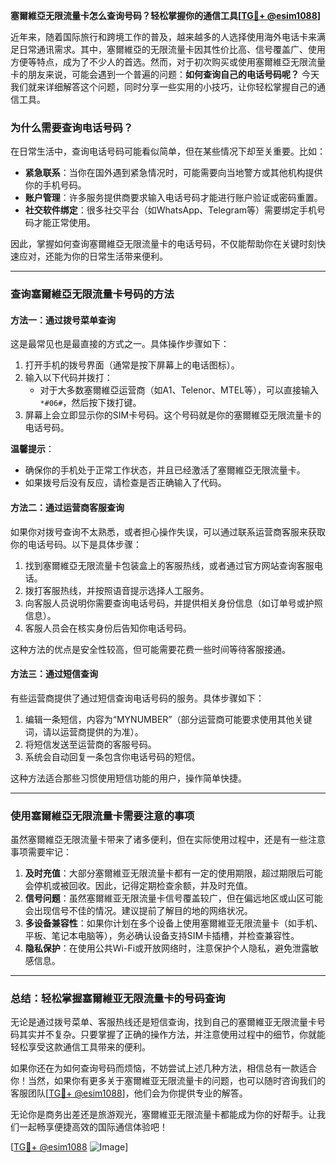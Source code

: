 **塞爾維亞无限流量卡怎么查询号码？轻松掌握你的通信工具[[TG💪+ @esim1088](https://t.me/s/esim1088)]**

近年来，随着国际旅行和跨境工作的普及，越来越多的人选择使用海外电话卡来满足日常通讯需求。其中，塞爾維亞的无限流量卡因其性价比高、信号覆盖广、使用方便等特点，成为了不少人的首选。然而，对于初次购买或使用塞爾維亞无限流量卡的朋友来说，可能会遇到一个普遍的问题：**如何查询自己的电话号码呢？** 今天我们就来详细解答这个问题，同时分享一些实用的小技巧，让你轻松掌握自己的通信工具。

### **为什么需要查询电话号码？**

在日常生活中，查询电话号码可能看似简单，但在某些情况下却至关重要。比如：

- **紧急联系**：当你在国外遇到紧急情况时，可能需要向当地警方或其他机构提供你的手机号码。
- **账户管理**：许多服务提供商要求输入电话号码才能进行账户验证或密码重置。
- **社交软件绑定**：很多社交平台（如WhatsApp、Telegram等）需要绑定手机号码才能正常使用。

因此，掌握如何查询塞爾維亞无限流量卡的电话号码，不仅能帮助你在关键时刻快速应对，还能为你的日常生活带来便利。

---

### **查询塞爾維亞无限流量卡号码的方法**

#### **方法一：通过拨号菜单查询**
这是最常见也是最直接的方式之一。具体操作步骤如下：

1. 打开手机的拨号界面（通常是按下屏幕上的电话图标）。
2. 输入以下代码并拨打：
   - 对于大多数塞爾維亞运营商（如A1、Telenor、MTEL等），可以直接输入`*#06#`，然后按下拨打键。
3. 屏幕上会立即显示你的SIM卡号码。这个号码就是你的塞爾維亞无限流量卡的电话号码。

**温馨提示**：
- 确保你的手机处于正常工作状态，并且已经激活了塞爾維亞无限流量卡。
- 如果拨号后没有反应，请检查是否正确输入了代码。

#### **方法二：通过运营商客服查询**
如果你对拨号查询不太熟悉，或者担心操作失误，可以通过联系运营商客服来获取你的电话号码。以下是具体步骤：

1. 找到塞爾維亞无限流量卡包装盒上的客服热线，或者通过官方网站查询客服电话。
2. 拨打客服热线，并按照语音提示选择人工服务。
3. 向客服人员说明你需要查询电话号码，并提供相关身份信息（如订单号或护照信息）。
4. 客服人员会在核实身份后告知你电话号码。

这种方法的优点是安全性较高，但可能需要花费一些时间等待客服接通。

#### **方法三：通过短信查询**
有些运营商提供了通过短信查询电话号码的服务。具体步骤如下：

1. 编辑一条短信，内容为“MYNUMBER”（部分运营商可能要求使用其他关键词，请以运营商提供的为准）。
2. 将短信发送至运营商的客服号码。
3. 系统会自动回复一条包含你电话号码的短信。

这种方法适合那些习惯使用短信功能的用户，操作简单快捷。

---

### **使用塞爾維亞无限流量卡需要注意的事项**

虽然塞爾維亞无限流量卡带来了诸多便利，但在实际使用过程中，还是有一些注意事项需要牢记：

1. **及时充值**：大部分塞爾維亚无限流量卡都有一定的使用期限，超过期限后可能会停机或被回收。因此，记得定期检查余额，并及时充值。
2. **信号问题**：虽然塞爾維亚无限流量卡信号覆盖较广，但在偏远地区或山区可能会出现信号不佳的情况。建议提前了解目的地的网络状况。
3. **多设备兼容性**：如果你计划在多个设备上使用塞爾維亚无限流量卡（如手机、平板、笔记本电脑等），务必确认设备支持SIM卡插槽，并检查兼容性。
4. **隐私保护**：在使用公共Wi-Fi或开放网络时，注意保护个人隐私，避免泄露敏感信息。

---

### **总结：轻松掌握塞爾維亚无限流量卡的号码查询**

无论是通过拨号菜单、客服热线还是短信查询，找到自己的塞爾維亚无限流量卡号码其实并不复杂。只要掌握了正确的操作方法，并注意使用过程中的细节，你就能轻松享受这款通信工具带来的便利。

如果你还在为如何查询号码而烦恼，不妨尝试上述几种方法，相信总有一款适合你！当然，如果你有更多关于塞爾維亚无限流量卡的问题，也可以随时咨询我们的客服团队[[TG💪+ @esim1088](https://t.me/s/esim1088)]，他们会为你提供专业的解答。

无论你是商务出差还是旅游观光，塞爾維亚无限流量卡都能成为你的好帮手。让我们一起畅享便捷高效的国际通信体验吧！

[[TG💪+ @esim1088](https://t.me/s/esim1088) ![Image](https://i.postimg.cc/4NQfJmqS/Snipaste-2025-05-13-00-14-12.png)]